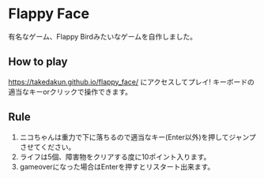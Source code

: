 # Flappy Face
有名なゲーム、Flappy Birdみたいなゲームを自作しました。
## How to play
https://takedakun.github.io/flappy_face/
にアクセスしてプレイ!
キーボードの適当なキーorクリックで操作できます。

## Rule
1. ニコちゃんは重力で下に落ちるので適当なキー(Enter以外)を押してジャンプさせてください。
2. ライフは5個、障害物をクリアする度に10ポイント入ります。
3. gameoverになった場合はEnterを押すとリスタート出来ます。

